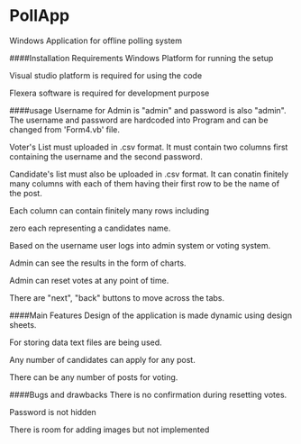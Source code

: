 # PollApp
Windows Application for offline polling system

####Installation Requirements
Windows Platform for running the setup

Visual studio platform is required for using the code

Flexera software is required for development purpose

####usage
Username for Admin is "admin" and password is also "admin". The username and password are hardcoded into Program and can be changed from 'Form4.vb' file.

Voter's List must uploaded in .csv format. It must contain two columns first containing the username and the second password.

Candidate's list must also be uploaded in .csv format. It can conatin finitely many columns with each of them having their first row to be the name of the post.

Each column can contain finitely many rows including

zero each representing a candidates name.

Based on the username user logs into admin system or voting system.

Admin can see the results in the form of charts.

Admin can reset votes at any point of time.

There are "next", "back" buttons to move across the tabs.

####Main Features
Design of the application is made dynamic using design sheets.

For storing data text files are being used.

Any number of candidates can apply for any post.

There can be any number of posts for voting.

####Bugs and drawbacks
There is no confirmation during resetting votes.

Password is not hidden

There is room for adding images but not implemented  
